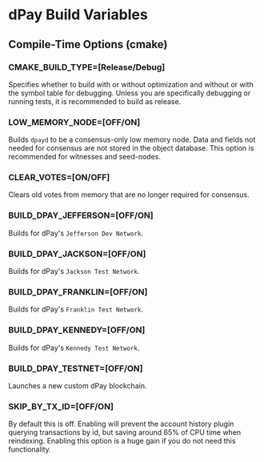 # dPay Build Variables

## Compile-Time Options (cmake)

### CMAKE_BUILD_TYPE=[Release/Debug]

Specifies whether to build with or without optimization and without or with
the symbol table for debugging. Unless you are specifically debugging or
running tests, it is recommended to build as release.

### LOW_MEMORY_NODE=[OFF/ON]

Builds `dpayd` to be a consensus-only low memory node. Data and fields not
needed for consensus are not stored in the object database.  This option is
recommended for witnesses and seed-nodes.

### CLEAR_VOTES=[ON/OFF]

Clears old votes from memory that are no longer required for consensus.

### BUILD_DPAY_JEFFERSON=[OFF/ON]

Builds for dPay's `Jefferson Dev Network`.

### BUILD_DPAY_JACKSON=[OFF/ON]

Builds for dPay's `Jackson Test Network`.

### BUILD_DPAY_FRANKLIN=[OFF/ON]

Builds for dPay's `Franklin Test Network`.

### BUILD_DPAY_KENNEDY=[OFF/ON]

Builds for dPay's `Kennedy Test Network`.

### BUILD_DPAY_TESTNET=[OFF/ON]

Launches a new custom dPay blockchain.

### SKIP_BY_TX_ID=[OFF/ON]

By default this is off. Enabling will prevent the account history plugin querying transactions
by id, but saving around 65% of CPU time when reindexing. Enabling this option is a
huge gain if you do not need this functionality.
